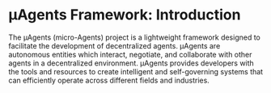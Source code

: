 # μAgents Framework: Introduction

The μAgents (micro-Agents) project is a lightweight framework designed to facilitate the development of decentralized agents. μAgents are autonomous entities which interact, negotiate, and collaborate with other agents in a decentralized environment. μAgents provides developers with the tools and resources to create intelligent and self-governing systems that can efficiently operate across different fields and industries. 
